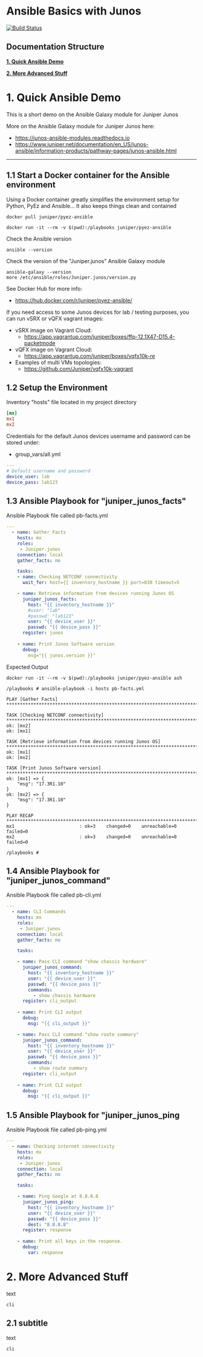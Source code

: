 # Ansible Basics with Junos

[![Build Status](https://travis-ci.org/tplisson/ansible-basics.svg?branch=master)](https://travis-ci.org/tplisson/ansible-basics)

## Documentation Structure

[**1. Quick Ansible Demo**](README.md#-1.-Quick-Ansible-Demo)

[**2. More Advanced Stuff**](README.md#-2.-More-Advanced-Stuff)


# 1. Quick Ansible Demo
This is a short demo on the Ansible Galaxy module for Juniper Junos

More on the Ansible Galaxy module for Juniper Junos here:
 - https://junos-ansible-modules.readthedocs.io
 - https://www.juniper.net/documentation/en_US/junos-ansible/information-products/pathway-pages/junos-ansible.html


---
## 1.1 Start a Docker container for the Ansible environment
Using a Docker container greatly simplifies the environment setup for Python, PyEz and Ansible... It also keeps things clean and contained

```
docker pull juniper/pyez-ansible

docker run -it --rm -v $(pwd):/playbooks juniper/pyez-ansible
```

Check the Ansible version
```
ansible --version
```
Check the version of the "Juniper.junos" Ansible Galaxy module
```
ansible-galaxy --version
more /etc/ansible/roles/Juniper.junos/version.py
```


See Docker Hub for more info:
- https://hub.docker.com/r/juniper/pyez-ansible/

If you need access to some Junos devices for lab / testing purposes, you can run vSRX or vQFX vagrant images:

- vSRX image on Vagrant Cloud:
    - https://app.vagrantup.com/juniper/boxes/ffp-12.1X47-D15.4-packetmode
- vQFX image on Vagrant Cloud:
    - https://app.vagrantup.com/juniper/boxes/vqfx10k-re
- Examples of multi VMs topologies:
    - https://github.com/Juniper/vqfx10k-vagrant



## 1.2 Setup the Environment

Inventory "hosts" file located in my project directory
```ini
[mx]
mx1
mx2
```

Credentials for the default Junos devices username and password can be stored under:
- group_vars/all.yml
```yaml
---
# Default username and password
device_user: lab
device_pass: lab123
```

## 1.3 Ansible Playbook for "juniper_junos_facts"

Ansible Playbook file called pb-facts.yml
```yaml
---
  - name: Gather Facts
    hosts: mx
    roles:
     - Juniper.junos
    connection: local
    gather_facts: no

    tasks:
    - name: Checking NETCONF connectivity
      wait_for: host={{ inventory_hostname }} port=830 timeout=5

    - name: Retrieve information from devices running Junos OS
      juniper_junos_facts:
        host: "{{ inventory_hostname }}"
        #user: "lab"
        #passwd: "lab123"
        user: "{{ device_user }}"
        passwd: "{{ device_pass }}"
      register: junos
    
    - name: Print Junos Software version
      debug: 
        msg="{{ junos.version }}"
```
Expected Output
```
docker run -it --rm -v $(pwd):/playbooks juniper/pyez-ansible ash

/playbooks # ansible-playbook -i hosts pb-facts.yml

PLAY [Gather Facts] *************************************************************************************************************************************************

TASK [Checking NETCONF connectivity] ********************************************************************************************************************************
ok: [mx2]
ok: [mx1]

TASK [Retrieve information from devices running Junos OS] ***********************************************************************************************************
ok: [mx1]
ok: [mx2]

TASK [Print Junos Software version] *********************************************************************************************************************************
ok: [mx1] => {
    "msg": "17.3R1.10"
}
ok: [mx2] => {
    "msg": "17.3R1.10"
}

PLAY RECAP **********************************************************************************************************************************************************
mx1                        : ok=3    changed=0    unreachable=0    failed=0
mx2                        : ok=3    changed=0    unreachable=0    failed=0

/playbooks # 
```



## 1.4 Ansible Playbook for "juniper_junos_command"

Ansible Playbook file called pb-cli.yml
```yaml
---
  - name: CLI Commands
    hosts: mx
    roles:
     - Juniper.junos
    connection: local
    gather_facts: no

    tasks:

    - name: Pass CLI command "show chassis hardware"
      juniper_junos_command:
        host: "{{ inventory_hostname }}"
        user: "{{ device_user }}"
        passwd: "{{ device_pass }}"
        commands:
          - show chassis hardware
      register: cli_output
    
    - name: Print CLI output
      debug:
        msg: "{{ cli_output }}"

    - name: Pass CLI command "show route summary"
      juniper_junos_command:
        host: "{{ inventory_hostname }}"
        user: "{{ device_user }}"
        passwd: "{{ device_pass }}"
        commands:
          - show route summary
      register: cli_output
    
    - name: Print CLI output
      debug:
        msg: "{{ cli_output }}"
```

## 1.5 Ansible Playbook for "juniper_junos_ping

Ansible Playbook file called pb-ping.yml
```yaml
---
  - name: Checking internet connectivity
    hosts: mx
    roles:
     - Juniper.junos
    connection: local
    gather_facts: no

    tasks:

    - name: Ping Google at 8.8.8.8
      juniper_junos_ping:
        host: "{{ inventory_hostname }}"
        user: "{{ device_user }}"
        passwd: "{{ device_pass }}"
        dest: "8.8.8.8"
      register: response
    
    - name: Print all keys in the response.
      debug:
        var: response
```


# 2. More Advanced Stuff
text

```
cli
```
## 2.1 subtitle
text

```
cli
```
